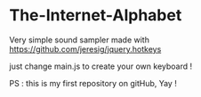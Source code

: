 # The-Internet-Alphabet

Very simple sound sampler made with https://github.com/jeresig/jquery.hotkeys

just change main.js to create your own keyboard !


PS : this is my first repository on gitHub, Yay !
